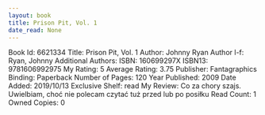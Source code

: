 ```yaml
---
layout: book
title: Prison Pit, Vol. 1
date_read: None
---
```


Book Id: 6621334
Title: Prison Pit, Vol. 1
Author: Johnny Ryan
Author l-f: Ryan, Johnny
Additional Authors: 
ISBN: 160699297X
ISBN13: 9781606992975
My Rating: 5
Average Rating: 3.75
Publisher: Fantagraphics
Binding: Paperback
Number of Pages: 120
Year Published: 2009
Date Added: 2019/10/13
Exclusive Shelf: read
My Review: Co za chory szajs. Uwielbiam, choć nie polecam czytać tuż przed lub po posiłku
Read Count: 1
Owned Copies: 0

